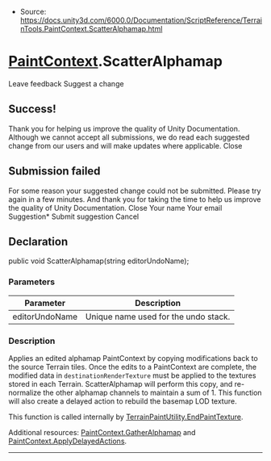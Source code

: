 * Source: https://docs.unity3d.com/6000.0/Documentation/ScriptReference/TerrainTools.PaintContext.ScatterAlphamap.html

#  [PaintContext](https://docs.unity3d.com/6000.0/Documentation/ScriptReference/TerrainTools.PaintContext.html).ScatterAlphamap
Leave feedback
Suggest a change
## Success!
Thank you for helping us improve the quality of Unity Documentation. Although we cannot accept all submissions, we do read each suggested change from our users and will make updates where applicable.
Close
## Submission failed
For some reason your suggested change could not be submitted. Please <a>try again</a> in a few minutes. And thank you for taking the time to help us improve the quality of Unity Documentation.
Close
Your name Your email Suggestion* Submit suggestion
Cancel
## Declaration
public void ScatterAlphamap(string editorUndoName); 
### Parameters
Parameter | Description  
---|---  
editorUndoName | Unique name used for the undo stack.  
### Description
Applies an edited alphamap PaintContext by copying modifications back to the source Terrain tiles.
Once the edits to a PaintContext are complete, the modified data in `destinationRenderTexture` must be applied to the textures stored in each Terrain. ScatterAlphamap will perform this copy, and re-normalize the other alphamap channels to maintain a sum of 1. This function will also create a delayed action to rebuild the basemap LOD texture.  
  
This function is called internally by [TerrainPaintUtility.EndPaintTexture](https://docs.unity3d.com/6000.0/Documentation/ScriptReference/TerrainTools.TerrainPaintUtility.EndPaintTexture.html).  
  
Additional resources: [PaintContext.GatherAlphamap](https://docs.unity3d.com/6000.0/Documentation/ScriptReference/TerrainTools.PaintContext.GatherAlphamap.html) and [PaintContext.ApplyDelayedActions](https://docs.unity3d.com/6000.0/Documentation/ScriptReference/TerrainTools.PaintContext.ApplyDelayedActions.html). 
* * *
